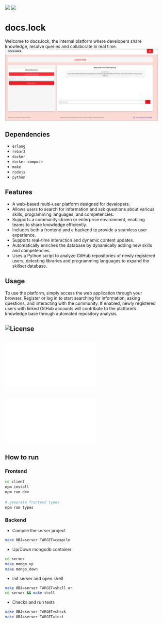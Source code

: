 ![](https://img.shields.io/github/actions/workflow/status/daniqss/docs-lock/ci.yml)
![](https://img.shields.io/github/last-commit/daniqss/docs-lock)

# docs.lock
Welcome to docs.lock, the internal platform where developers share knowledge, resolve queries and collaborate in real time.
![docs.lock](./assets/image.png)

## Dependencies
- `erlang`
- `rebar3`
- `docker`
- `docker-compose`
- `make`
- `nodejs`
- `python`

## Features  

- A web-based multi-user platform designed for developers.  
- Allows users to search for information and ask questions about various skills, programming languages, and competencies.  
- Supports a community-driven or enterprise environment, enabling teams to share knowledge efficiently.  
- Includes both a frontend and a backend to provide a seamless user experience.  
- Supports real-time interaction and dynamic content updates.  
- Automatically enriches the database by dynamically adding new skills and competencies.  
- Uses a Python script to analyze GitHub repositories of newly registered users, detecting libraries and programming languages to expand the skillset database.  

## Usage  

To use the platform, simply access the web application through your browser. Register or log in to start searching for information, asking questions, and interacting with the community. If enabled, newly registered users with linked GitHub accounts will contribute to the platform’s knowledge base through automated repository analysis.

## ![License](./LICENSE)

## ![Contributors](./CONTRIBUTORS.md)

## ![Security](./SECURITY.md)

## How to run
### Frontend
```bash
cd client
npm install
npm run dev

# generate frontend types
npm run types
```

### Backend
- Compile the server project
```bash
make OBJ=server TARGET=compile
```

- Up/Down mongodb container
```bash
cd server
make mongo_up
make mongo_down
```

- Init server and open shell
```bash
make OBJ=server TARGET=shell or 
cd server && make shell
```

- Checks and run tests
```bash
make OBJ=server TARGET=check
make OBJ=server TARGET=test
```
